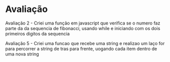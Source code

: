 
# Avaliação

Avaliação 2 - Criei uma função em javascript que verifica se o numero faz parte da da sequencia de fibonacci, usando while e iniciando com os dois primeiros digitos da sequencia


Avaliação 5 - Criei uma funcao que recebe uma string e realizao um laço for para percorrer a string de tras para frente, uogando cada item dentro de uma nova string
